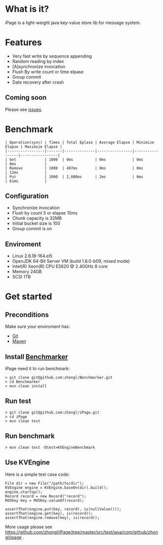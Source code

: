 # What is it?

iPage is a light-weight java key-value store lib for message system.

# Features

* Very fast write by sequence appending
* Random reading by index
* [A]synchronize invocation
* Flush By write count or time elpase
* Group commit
* Date recovery after crash

## Coming soon

Please see [issues](https://github.com/zhongl/iPage/issues?sort=created&direction=desc&state=open&page=1).

# Benchmark

    | Operation(sync) | Times | Total Eplase | Average Elapse | Minimize Elapse | Maximzie Elapse |
    |-----------------|-------|--------------|----------------|-----------------|-----------------|
    | Get             | 1000  | 0ms          | 0ms            | 0ms             | 0ms             |
    | Remove          | 1000  | 497ms        | 0ms            | 0ms             | 12ms            |
    | Put             | 1000  | 2,080ms      | 2ms            | 0ms             | 61ms            |

## Configuration

* Synchronize invocation
* Flush by count 5 or elapse 10ms
* Chunk capacity is 32MB
* Initial bucket size is 100
* Group commit is on

## Enviroment

* Linux 2.6.18-164.el5
* OpenJDK 64-Bit Server VM (build 1.6.0-b09, mixed mode)
* Intel(R) Xeon(R) CPU E5620  @ 2.40GHz 8 core
* Memory 24GB
* SCSI 1TB

# Get started

## Preconditions

Make sure your enviroment has:

* [Git](http://git-scm.com/)
* [Maven](http://maven.apache.org/)

## Install [Benchmarker](https://github.com/zhongl/Benchmarker)

iPage need it to run benchmark:

    > git clone git@github.com:zhongl/Benchmarker.git
    > cd Benchmarker
    > mvn clean install

## Run test

    > git clone git@github.com:zhongl/iPage.git
    > cd iPage
    > mvn clean test

## Run benchmark

    > mvn clean test -Dtest=KVEngineBenchmark

## Use KVEngine

Here is a simple test case code:

    File dir = new File("/path/to/dir");
    KVEngine engine = KVEngine.baseOn(dir).build();
	engine.startup();
	Record record = new Record("record");
	Md5Key key = Md5Key.valueOf(record);

	assertThat(engine.put(key, record), is(nullValue()));
	assertThat(engine.get(key), is(record));
	assertThat(engine.remove(key), is(record));

More usage please see <https://github.com/zhongl/iPage/tree/master/src/test/java/com/github/zhongl/ipage> .